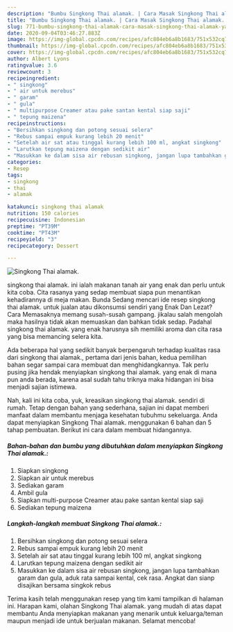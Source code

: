 ```yaml
---
description: "Bumbu Singkong Thai alamak. | Cara Masak Singkong Thai alamak. Yang Enak Dan Lezat"
title: "Bumbu Singkong Thai alamak. | Cara Masak Singkong Thai alamak. Yang Enak Dan Lezat"
slug: 771-bumbu-singkong-thai-alamak-cara-masak-singkong-thai-alamak-yang-enak-dan-lezat
date: 2020-09-04T03:46:27.883Z
image: https://img-global.cpcdn.com/recipes/afc804eb6a8b1683/751x532cq70/singkong-thai-alamak-foto-resep-utama.jpg
thumbnail: https://img-global.cpcdn.com/recipes/afc804eb6a8b1683/751x532cq70/singkong-thai-alamak-foto-resep-utama.jpg
cover: https://img-global.cpcdn.com/recipes/afc804eb6a8b1683/751x532cq70/singkong-thai-alamak-foto-resep-utama.jpg
author: Albert Lyons
ratingvalue: 3.6
reviewcount: 3
recipeingredient:
- " singkong"
- " air untuk merebus"
- " garam"
- " gula"
- " multipurpose Creamer atau pake santan kental siap saji"
- " tepung maizena"
recipeinstructions:
- "Bersihkan singkong dan potong sesuai selera"
- "Rebus sampai empuk kurang lebih 20 menit"
- "Setelah air sat atau tinggal kurang lebih 100 ml, angkat singkong"
- "Larutkan tepung maizena dengan sedikit air"
- "Masukkan ke dalam sisa air rebusan singkong, jangan lupa tambahkan garam dan gula, aduk rata sampai kental, cek rasa. Angkat dan sianp disajikan bersama singkok rebus"
categories:
- Resep
tags:
- singkong
- thai
- alamak

katakunci: singkong thai alamak 
nutrition: 150 calories
recipecuisine: Indonesian
preptime: "PT39M"
cooktime: "PT43M"
recipeyield: "3"
recipecategory: Dessert

---
```



![Singkong Thai alamak.](https://img-global.cpcdn.com/recipes/afc804eb6a8b1683/751x532cq70/singkong-thai-alamak-foto-resep-utama.jpg)


singkong thai alamak. ini ialah makanan tanah air yang enak dan perlu untuk kita coba. Cita rasanya yang sedap membuat siapa pun menantikan kehadirannya di meja makan.
Bunda Sedang mencari ide resep singkong thai alamak. untuk jualan atau dikonsumsi sendiri yang Enak Dan Lezat? Cara Memasaknya memang susah-susah gampang. jikalau salah mengolah maka hasilnya tidak akan memuaskan dan bahkan tidak sedap. Padahal singkong thai alamak. yang enak harusnya sih memiliki aroma dan cita rasa yang bisa memancing selera kita.



Ada beberapa hal yang sedikit banyak berpengaruh terhadap kualitas rasa dari singkong thai alamak., pertama dari jenis bahan, kedua pemilihan bahan segar sampai cara membuat dan menghidangkannya. Tak perlu pusing jika hendak menyiapkan singkong thai alamak. yang enak di mana pun anda berada, karena asal sudah tahu triknya maka hidangan ini bisa menjadi sajian istimewa.


Nah, kali ini kita coba, yuk, kreasikan singkong thai alamak. sendiri di rumah. Tetap dengan bahan yang sederhana, sajian ini dapat memberi manfaat dalam membantu menjaga kesehatan tubuhmu sekeluarga. Anda dapat menyiapkan Singkong Thai alamak. menggunakan 6 bahan dan 5 tahap pembuatan. Berikut ini cara dalam membuat hidangannya.

<!--inarticleads1-->

##### Bahan-bahan dan bumbu yang dibutuhkan dalam menyiapkan Singkong Thai alamak.:

1. Siapkan  singkong
1. Siapkan  air untuk merebus
1. Sediakan  garam
1. Ambil  gula
1. Siapkan  multi-purpose Creamer atau pake santan kental siap saji
1. Sediakan  tepung maizena




<!--inarticleads2-->

##### Langkah-langkah membuat Singkong Thai alamak.:

1. Bersihkan singkong dan potong sesuai selera
1. Rebus sampai empuk kurang lebih 20 menit
1. Setelah air sat atau tinggal kurang lebih 100 ml, angkat singkong
1. Larutkan tepung maizena dengan sedikit air
1. Masukkan ke dalam sisa air rebusan singkong, jangan lupa tambahkan garam dan gula, aduk rata sampai kental, cek rasa. Angkat dan sianp disajikan bersama singkok rebus




Terima kasih telah menggunakan resep yang tim kami tampilkan di halaman ini. Harapan kami, olahan Singkong Thai alamak. yang mudah di atas dapat membantu Anda menyiapkan makanan yang menarik untuk keluarga/teman maupun menjadi ide untuk berjualan makanan. Selamat mencoba!
